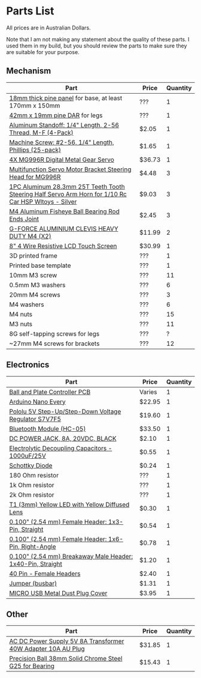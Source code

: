 Parts List
==========

All prices are in Australian Dollars.

Note that I am not making any statement about the quality of these parts. I used them in my build, but you should review the parts to make sure they are suitable for your purpose.

Mechanism
---------

| Part  | Price | Quantity |
| ------------- | ------------- | ------------- |
| [18mm thick pine panel](https://www.bunnings.com.au/300-x-18mm-x-1-2m-pine-utility-panel_p0019145) for base, at least 170mm x 150mm | ??? | 1 |
| [42mm x 19mm pine DAR](https://www.bunnings.com.au/porta-42-x-19mm-1-8m-premium-pine-dar_p0211230) for legs | ??? | 1 |
| [Aluminum Standoff: 1/4" Length, 2-56 Thread, M-F (4-Pack)](https://core-electronics.com.au/aluminum-standoff-1-4-length-2-56-thread-m-f-4-pack.html) | $2.05 | 1 |
| [Machine Screw: #2-56, 1/4" Length, Phillips (25-pack)](https://core-electronics.com.au/machine-screw-2-56-1-4-length-phillips-25-pack.html) | $1.65 | 1 |
| [4X MG996R Digital Metal Gear Servo](https://www.banggood.com/4X-MG996R-Digital-Metal-Gear-Servo-For-Robot-ZOHD-Volantex-Airplane-RC-Helicopter-Car-Boat-Model-p-961727.html?rmmds=myorder&cur_warehouse=CN) | $36.73 | 1 |
| [Multifunction Servo Motor Bracket Steering Head for MG996R](https://www.ebay.com.au/itm/172475926539) | $4.48 | 3 |
| [1PC Aluminum 28.3mm 25T Teeth Tooth Steering Half Servo Arm Horn for 1/10 Rc Car HSP Wltoys - Silver](https://www.banggood.com/1PC-Aluminum-28_3mm-25T-Teeth-Tooth-Steering-Half-Servo-Arm-Horn-for-1-or-10-Rc-Car-HSP-Wltoys-p-1335836.html?rmmds=myorder&cur_warehouse=CN&ID=227) | $9.03 | 3 |
| [M4 Aluminum Fisheye Ball Bearing Rod Ends Joint](https://www.banggood.com/M3-or-M4-Aluminum-Fisheye-Ball-Bearing-Rod-Ends-Joint-Thread-Fish-Eye-For-3D-Printer-p-1304307.html?rmmds=myorder&cur_warehouse=CN&ID=514514) | $2.45 | 3 |
| [G-FORCE ALUMINIUM CLEVIS HEAVY DUTY M4 (X2)](https://www.frontlinehobbies.com.au/g-force-aluminium-clevis-heavy-duty-m4-x2-gf-2110) | $11.99 | 2 |
| [8" 4 Wire Resistive LCD Touch Screen](https://www.ebay.com.au/itm/180926055286) | $30.99 | 1 |
| 3D printed frame | ??? | 1 |
| Printed base template | ??? | 1 |
| 10mm M3 screw | ??? | 11 |
| 0.5mm M3 washers | ??? | 6 |
| 20mm M4 screws | ??? | 3 |
| M4 washers | ??? | 6 |
| M4 nuts | ??? | 15 |
| M3 nuts | ??? | 11 |
| 8G self-tapping screws for legs | ??? | ? |
| ~27mm M4 screws for brackets | ??? | 12 |

Electronics
---------

| Part  | Price | Quantity |
| ------------- | ------------- | ------------- |
| [Ball and Plate Controller PCB](https://oshwlab.com/nclement/ball-and-plate-controller) | Varies | 1 |
| [Arduino Nano Every](https://core-electronics.com.au/arduino-nano-every.html) | $22.95 | 1 |
| [Pololu 5V Step-Up/Step-Down Voltage Regulator S7V7F5](https://core-electronics.com.au/pololu-5v-step-up-step-down-voltage-regulator-s7v7f5.html) | $19.60 | 1 |
| [Bluetooth Module (HC-05)](https://core-electronics.com.au/bluetooth-module-hc-05.html) | $33.50 | 1 |
| [DC POWER JACK, 8A, 20VDC, BLACK](https://au.element14.com/global-connector-technology/dcj250-20-b-k1-a/dc-power-jack-8a-20vdc-black/dp/2524132) | $2.10 | 1 |
| [Electrolytic Decoupling Capacitors - 1000uF/25V](https://core-electronics.com.au/electrolytic-decoupling-capacitors-1000uf-25v.html) | $0.55 | 1 |
| [Schottky Diode](https://core-electronics.com.au/schottky-diode.html) | $0.24 | 1 |
| 180 Ohm resistor | ??? | 1 |
| 1k Ohm resistor | ??? | 1 |
| 2k Ohm resistor | ??? | 1 |
| [T1 (3mm) Yellow LED with Yellow Diffused Lens](https://core-electronics.com.au/t1-3mm-yellow-led-with-yellow-diffused-lens.html) | $0.30 | 1 |
| [0.100" (2.54 mm) Female Header: 1x3-Pin, Straight](https://core-electronics.com.au/0-100-2-54-mm-female-header-1x3-pin-straight.html) | $0.54 | 1 |
| [0.100" (2.54 mm) Female Header: 1x6-Pin, Right-Angle](https://core-electronics.com.au/0-100-2-54-mm-female-header-1x6-pin-right-angle.html) | $0.78 | 1 |
| [0.100" (2.54 mm) Breakaway Male Header: 1x40-Pin, Straight](https://core-electronics.com.au/0-100-2-54-mm-breakaway-male-header-1x40-pin-straight.html) | $1.20 | 1 |
| [40 Pin - Female Headers](https://core-electronics.com.au/female-headers.html) | $2.40 | 1 |
| [Jumper (busbar)](https://au.element14.com/wurth-elektronik/60910813421/jumper-8pos-2-54mm-header-conn/dp/2827863) | $1.31 | 1 |
| [MICRO USB Metal Dust Plug Cover](https://www.ebay.com.au/itm/283712585867) | $3.95 | 1 |

Other
---------

| Part  | Price | Quantity |
| ------------- | ------------- | ------------- |
| [AC DC Power Supply 5V 8A Transformer 40W Adapter 10A AU Plug](https://www.ebay.com.au/itm/123865462464) | $31.85 | 1 |
| [Precision Ball 38mm Solid Chrome Steel G25 for Bearing](https://www.ebay.com.au/itm/352871824460) | $15.43 | 1 |
